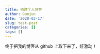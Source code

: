```yaml
---
title: 搭建个人博客
author: Qunjun
date: '2020-03-17'
slug: test-post
categories: []
tags: []
---
```


终于把我的博客从 github 上取下来了，好激动！

